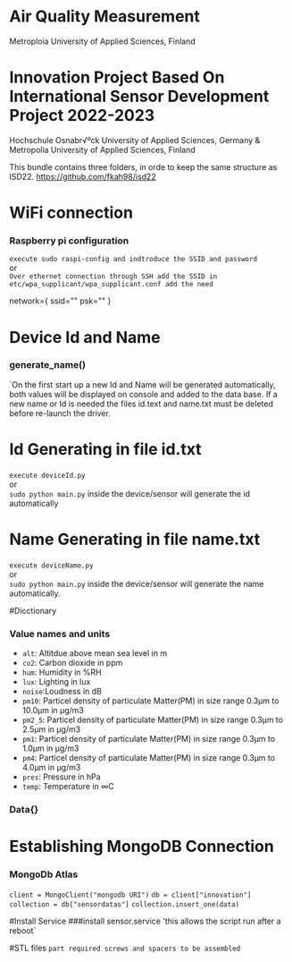 # Air Quality Measurement
Metroploia University of Applied Sciences, Finland

# Innovation Project Based On International Sensor Development Project 2022-2023
Hochschule Osnabr√ºck University of Applied Sciences, Germany & Metropolia University of Applied Sciences, Finland

This bundle contains three folders, in orde to keep the same structure as ISD22. https://github.com/fkah98/isd22

# WiFi connection
### Raspberry pi configuration
`execute sudo raspi-config and indtroduce the SSID and password`<br />
or <br />
`Over ethernet connection through SSH add the SSID in etc/wpa_supplicant/wpa_supplicant.conf add the need` 

network={
	ssid="<SSID>"
	psk="<Password>"
}

# Device Id and Name
### generate_name()
`On the first start up a new Id and Name will be generated automatically, both values will be displayed on console and added to the data base.
If a new name or Id is needed the files id.text and name.txt must be deleted before re-launch the driver.

# Id Generating in file id.txt
### 
`execute deviceId.py`<br />
or <br />
`sudo python main.py` inside the device/sensor will generate the id automatically

# Name Generating in file name.txt
### 
`execute deviceName.py`<br />
or <br />
`sudo python main.py` inside the device/sensor will generate the name automatically.


#Dicctionary
### Value names and units
- `alt`: Altitdue above mean sea level in m
- `co2`: Carbon dioxide in ppm
- `hum`: Humidity in %RH
- `lux`: Lighting in lux
- `noise`:Loudness in dB
- `pm10`: Particel density of particulate Matter(PM) in size range 0.3µm to 10.0µm in µg/m3
- `pm2_5`: Particel density of particulate Matter(PM) in size range 0.3µm to 2.5µm in µg/m3
- `pm1`: Particel density of particulate Matter(PM) in size range 0.3µm to 1.0µm in µg/m3
- `pm4`: Particel density of particulate Matter(PM) in size range 0.3µm to 4.0µm in µg/m3
- `pres`: Pressure in hPa
- `temp`: Temperature in ∞C
 
### Data{}

# Establishing MongoDB Connection
### MongoDb Atlas

`client = MongoClient("mongodb URI")`
`db = client["innovation"]`
`collection = db["sensordatas"]`
`collection.insert_one(data)`

#Install Service
###install sensor.service
'this allows the script run after a reboot`

#STL files
`part required screws and spacers to be assembled`






